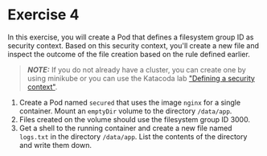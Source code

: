 # Exercise 4

In this exercise, you will create a Pod that defines a filesystem group ID as security context. Based on this security context, you'll create a new file and inspect the outcome of the file creation based on the rule defined earlier.

> **_NOTE:_** If you do not already have a cluster, you can create one by using minikube or you can use the Katacoda lab ["Defining a security context"](https://learning.oreilly.com/labs/3-5-ckad-security/9781098104948/).

1. Create a Pod named `secured` that uses the image `nginx` for a single container. Mount an `emptyDir` volume to the directory `/data/app`.
2. Files created on the volume should use the filesystem group ID 3000.
3. Get a shell to the running container and create a new file named `logs.txt` in the directory `/data/app`. List the contents of the directory and write them down.